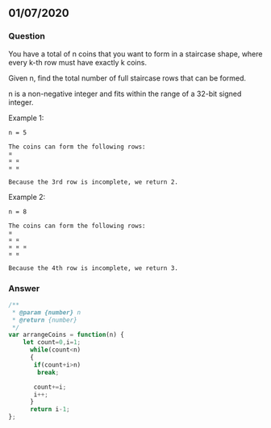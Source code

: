 ## 01/07/2020
### Question
You have a total of n coins that you want to form in a staircase shape, where every k-th row must have exactly k coins.

Given n, find the total number of full staircase rows that can be formed.

n is a non-negative integer and fits within the range of a 32-bit signed integer.

Example 1:
```
n = 5

The coins can form the following rows:
¤
¤ ¤
¤ ¤

Because the 3rd row is incomplete, we return 2.
```
Example 2:
```
n = 8

The coins can form the following rows:
¤
¤ ¤
¤ ¤ ¤
¤ ¤

Because the 4th row is incomplete, we return 3.
```


### Answer
```javascript
/**
 * @param {number} n
 * @return {number}
 */
var arrangeCoins = function(n) {
    let count=0,i=1;
      while(count<n)
      {
       if(count+i>n)
        break;

       count+=i;
       i++;
      }
      return i-1;
};
```
